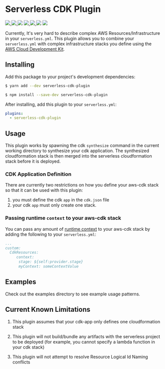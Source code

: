 # Serverless CDK Plugin

<p>
  <a href="https://www.serverless.com">
    <img src="http://public.serverless.com/badges/v3.svg">
  </a>
  <a href="https://www.npmjs.com/package/serverless-cdk-plugin">
    <img src="https://img.shields.io/npm/v/serverless-cdk-plugin.svg?style=flat-square">
  </a>
  <img src="https://img.shields.io/node/v/serverless-cdk-plugin.svg?style=flat-square">
  <a href="https://github.com/serverless/serverless">
    <img src="https://img.shields.io/npm/dependency-version/serverless-cdk-plugin/peer/serverless.svg?style=flat-square">
  </a>
  <a href="https://github.com/serverless/serverless">
    <img src="https://img.shields.io/npm/dependency-version/serverless-cdk-plugin/peer/aws-cdk.svg?style=flat-square">
  </a>
  <img src="https://img.shields.io/npm/l/serverless-cdk-plugin.svg?style=flat-square">
  <a href="#contributing">
    <img src="https://img.shields.io/badge/PRs-welcome-brightgreen.svg?style=flat-square">
  </a>
</p>

Currently, It's very hard to describe complex AWS Resources/Infrastructure in your `serverless.yml`.  This plugin allows you to combine your `serverless.yml` with complex infrastructure stacks you define using the [AWS Cloud Development Kit](https://aws.amazon.com/cdk/).


## Installing
Add this package to your project's development dependencies:
```bash
$ yarn add --dev serverless-cdk-plugin
```

```bash
$ npm install --save-dev serverless-cdk-plugin
```

After installing, add this plugin to your `serverless.yml`:
```yml
plugins:
  - serverless-cdk-plugin
```

## Usage
This plugin works by spawning the cdk `synthesize` command in the current working directory to synthesize your cdk application. The synthesized cloudformation stack is then merged into the serverless cloudformation stack before it is deployed.

### CDK Application Definition
There are currently two restrictions on how you define your aws-cdk stack so that it can be used with this plugin:
1. you must define the cdk `app` in the `cdk.json` file
2. your cdk `app` must only create one stack. 


### Passing runtime `context` to your aws-cdk stack
You can pass any amount of [runtime context](https://docs.aws.amazon.com/cdk/latest/guide/context.html) to your aws-cdk stack by adding the following to your `serverless.yml`:

```yml
...
custom:
  CdkResources:
     context:
      stage: ${self:provider.stage}
      myContext: someContextValue
```

## Examples
Check out the examples directory to see example usage patterns.


## Current Known Limitations
1. This plugin assumes that your cdk-app only defines one cloudformation stack 

2. This plugin will not build/bundle any artifacts with the serverless project to be deployed (for example, you cannot specify a lambda function in your cdk stack)

3. This plugin will not attempt to resolve Resource Logical Id Naming conflicts




